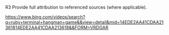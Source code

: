 R3	Provide full attribution to referenced sources (where applicable).	

https://www.bing.com/videos/search?q=ruby+terminal+hangman+game&&view=detail&mid=14EDE2AA41CDAA21361814EDE2AA41CDAA213618&&FORM=VRDGAR